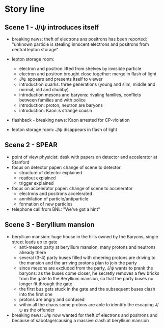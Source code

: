 # Story line

## Scene 1 - J/&psi; introduces itself
* breaking news: theft of electrons ans positrons has been reported; "unknown particle is stealing innocent electrons and positrons from central lepton storage"
* lepton storage room: 
    * electron and positron lifted from shelves by invisible particle
    * electron and positron brought close together: merge in flash of light
    * J/&psi; appears and presents itself to viewer
    * introduction quarks: three generations (young and slim, middle and normal, old and chubby)
    * introduction mesons and baryons: rivaling families, conflicts between families and with police
    * introduction: proton, neutron are baryons
    * introduction: Kaon is strange cousin
   
* flashback - breaking news: Kaon arrested for CP-violation
* lepton storage room: J/&psi; disappears in flash of light

## Scene 2 - SPEAR
* point of view physicist: desk with papers on detector and accelerator at Stanford
* focus on detector paper: change of scene to detector
    * structure of detector explained
    * readout explained
    * trigger explained
* focus on accelerator paper: change of scene to accelerator
    * electrons and positrons accelerated
    * annihilation of particle/antiparticle
    * formation of new particles
* telephone call from BNL: "We've got a hint"


## Scene 3 - Beryllium mansion
* beryllium mansion: huge house in the hills owned by the Baryons, single street leads up to gate
    * anti-meson party at beryllium mansion, many protons and neutrons already there
    * several (3-4) party buses filled with cheering protons are driving to the mansion and the arriving protons plan to join the party
    * since mesons are excluded from the party, J/&psi; wants to prank the baryons: as the buses come closer, he secretly removes a few bricks from the gate to the Beryllium mansion, so that the party buses no longer fit through the gate
    * the first bus gets stuck in the gate and the subsequent buses clash into the first one
    * protons are angry and confused 
    * within all the chaos some protons are able to identify the escaping J/&psi; as the offender
* breaking news: J/&psi; now wanted for theft of electrons and positrons and because of sabotage/causing a massive clash at beryllium mansion


